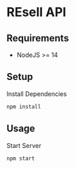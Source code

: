 # REsell API

## Requirements

* NodeJS >= 14

## Setup

Install Dependencies

```sh
npm install
```

## Usage

Start Server

```sh
npm start
```
